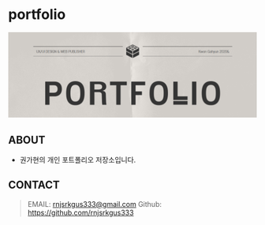 # portfolio

![portfolio](./images/portfolio_img.png)

## ABOUT
- 권가현의 개인 포트폴리오 저장소입니다.

## CONTACT
> EMAIL: rnjsrkgus333@gmail.com
> Github: https://github.com/rnjsrkgus333

